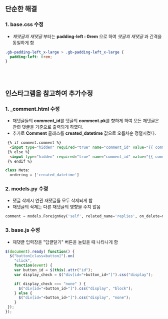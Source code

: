 ## 단순한 해결 
### 1. base.css 수정
- *재댓글의 재댓글* 부터는 **padding-left : 0rem** 으로 하여 *댓글의 재댓글* 과 간격을 동일하게 함
```css
.gb-padding-left_x-large > .gb-padding-left_x-large {
  padding-left: 0rem;
}
```
<br><br>

## 인스타그램을 참고하여 추가수정
### 1. _comment.html 수정
- 재댓글들의 **comment_id**를 댓글의 **comment.pk**를 향하게 하여 모든 재댓글은 관련 댓글을 기준으로 출력되게 하였다.
- 추가로 **Comment** 클래스를 **created_datetime** 값으로 오름차순 정렬시켰다.
```html
 {% if comment.comment %}
  <input type="hidden" required="true" name="comment_id" value="{{ comment.comment_id }}"/>
 {% else %}
  <input type="hidden" required="true" name="comment_id" value="{{ comment.pk }}"/>
 {% endif %}
```

```python
class Meta:
  ordering = ['created_datetime']
```

### 2. models.py 수정
- 댓글 삭제시 연관 재댓글들 모두 삭제되게 함
- 재댓글의 삭제는 다른 재댓글의 영향을 주지 않음
```python
comment = models.ForeignKey('self', related_name='replies', on_delete=models.CASCADE, null=True)
```

### 3. base.js 수정
- 재댓글 입력창을 "답글달기" 버튼을 눌렀을 때 나타나게 함
```javascript
$(document).ready( function() {
  $("button[class=button]").on(
    "click",
    function(event) {
    var button_id = $(this).attr("id");
    var display_check = $("div[id="+button_id+"]").css("display");

    if( display_check === "none" ) {
      $("div[id="+button_id+"]").css("display", "block");
    } else {
      $("div[id="+button_id+"]").css("display", "none");
    }
 });
});
```
